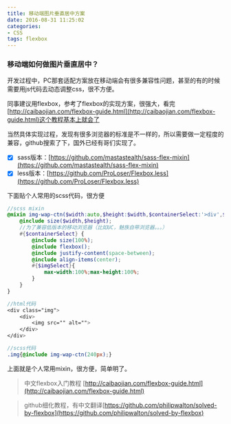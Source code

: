 ```yaml
---
title: 移动端图片垂直居中方案
date: 2016-08-31 11:25:02
categories:
- CSS
tags: flexbox
---
```


### 移动端如何做图片垂直居中？

开发过程中，PC那套适配方案放在移动端会有很多兼容性问题，甚至的有的时候需要用js代码去动态调整css，很不方便。

同事建议用flexbox，参考了flexbox的实现方案，很强大，看完[http://caibaojian.com/flexbox-guide.html](http://caibaojian.com/flexbox-guide.html)这个教程基本上就会了

当然具体实现过程，发现有很多浏览器的标准是不一样的，所以需要做一定程度的兼容，github搜索了下，国外已经有哥们实现了。
- [x] sass版本：[https://github.com/mastastealth/sass-flex-mixin](https://github.com/mastastealth/sass-flex-mixin)
- [x] less版本：[https://github.com/ProLoser/Flexbox.less](https://github.com/ProLoser/Flexbox.less)

下面贴个人常用的scss代码，很方便

```scss
//scss mixin
@mixin img-wap-ctn($width:auto,$height:$width,$containerSelect:'>div',$imgSelect:img){
    @include size($width,$height);
    //为了兼容低版本的移动浏览器（比如UC，魅族自带浏览器。。。）
    #{$containerSelect} {
        @include size(100%);
        @include flexbox();
        @include justify-content(space-between);
        @include align-items(center);
        #{$imgSelect}{
            max-width:100%;max-height:100%;
        }
    }
}

//html代码
<div class="img">
    <div>
        <img src="" alt="">
    </div>
</div>

//scss代码
.img{@include img-wap-ctn(240px);}

```
上面就是个人常用mixin，很方便，简单明了。


>中文flexbox入门教程 [http://caibaojian.com/flexbox-guide.html](http://caibaojian.com/flexbox-guide.html)

>github细化教程，有中文翻译[https://github.com/philipwalton/solved-by-flexbox](https://github.com/philipwalton/solved-by-flexbox)

